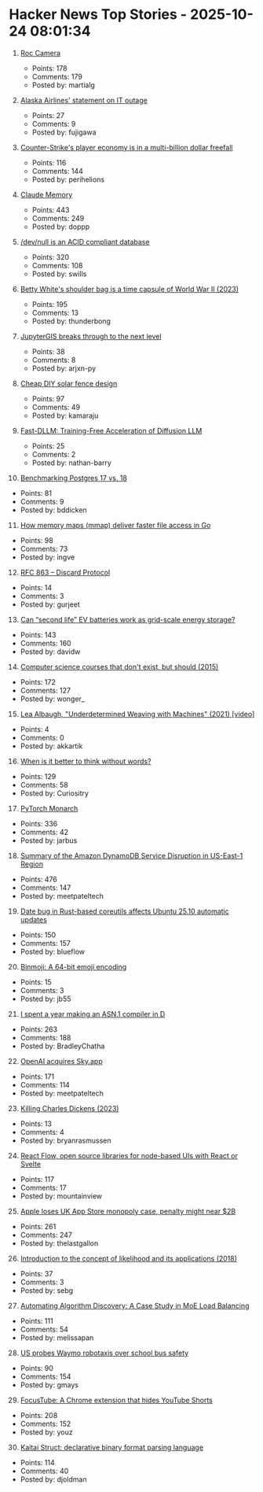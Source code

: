 # Hacker News Top Stories - 2025-10-24 08:01:34

1. [Roc Camera](https://roc.camera/)
   - Points: 178
   - Comments: 179
   - Posted by: martialg

2. [Alaska Airlines' statement on IT outage](https://news.alaskaair.com/on-the-record/alaska-statement-on-it-outage/)
   - Points: 27
   - Comments: 9
   - Posted by: fujigawa

3. [Counter-Strike's player economy is in a multi-billion dollar freefall](https://www.polygon.com/counter-strike-cs-player-economy-multi-billion-dollar-freefall/)
   - Points: 116
   - Comments: 144
   - Posted by: perihelions

4. [Claude Memory](https://www.anthropic.com/news/memory)
   - Points: 443
   - Comments: 249
   - Posted by: doppp

5. [/dev/null is an ACID compliant database](https://jyu.dev/blog/why-dev-null-is-an-acid-compliant-database/)
   - Points: 320
   - Comments: 108
   - Posted by: swills

6. [Betty White's shoulder bag is a time capsule of World War II (2023)](https://americanhistory.si.edu/explore/stories/betty-white-world-war-ii)
   - Points: 195
   - Comments: 13
   - Posted by: thunderbong

7. [JupyterGIS breaks through to the next level](https://eo4society.esa.int/2025/10/16/jupytergis-breaks-through-to-the-next-level/)
   - Points: 38
   - Comments: 8
   - Posted by: arjxn-py

8. [Cheap DIY solar fence design](https://joeyh.name/blog/entry/cheap_DIY_solar_fence_design/)
   - Points: 97
   - Comments: 49
   - Posted by: kamaraju

9. [Fast-DLLM: Training-Free Acceleration of Diffusion LLM](https://arxiv.org/abs/2505.22618)
   - Points: 25
   - Comments: 2
   - Posted by: nathan-barry

10. [Benchmarking Postgres 17 vs. 18](https://planetscale.com/blog/benchmarking-postgres-17-vs-18)
   - Points: 81
   - Comments: 9
   - Posted by: bddicken

11. [How memory maps (mmap) deliver faster file access in Go](https://info.varnish-software.com/blog/how-memory-maps-mmap-deliver-25x-faster-file-access-in-go)
   - Points: 98
   - Comments: 73
   - Posted by: ingve

12. [RFC 863 – Discard Protocol](https://datatracker.ietf.org/doc/html/rfc863)
   - Points: 14
   - Comments: 3
   - Posted by: gurjeet

13. [Can “second life” EV batteries work as grid-scale energy storage?](https://www.volts.wtf/p/can-second-life-ev-batteries-work)
   - Points: 143
   - Comments: 160
   - Posted by: davidw

14. [Computer science courses that don't exist, but should (2015)](https://prog21.dadgum.com/210.html)
   - Points: 172
   - Comments: 127
   - Posted by: wonger_

15. [Lea Albaugh, "Underdetermined Weaving with Machines" (2021) [video]](https://www.youtube.com/watch?v=on_sK8KoObo)
   - Points: 4
   - Comments: 0
   - Posted by: akkartik

16. [When is it better to think without words?](https://www.henrikkarlsson.xyz/p/wordless-thought)
   - Points: 129
   - Comments: 58
   - Posted by: Curiositry

17. [PyTorch Monarch](https://pytorch.org/blog/introducing-pytorch-monarch/)
   - Points: 336
   - Comments: 42
   - Posted by: jarbus

18. [Summary of the Amazon DynamoDB Service Disruption in US-East-1 Region](https://aws.amazon.com/message/101925/)
   - Points: 476
   - Comments: 147
   - Posted by: meetpateltech

19. [Date bug in Rust-based coreutils affects Ubuntu 25.10 automatic updates](https://lwn.net/Articles/1043103/)
   - Points: 150
   - Comments: 157
   - Posted by: blueflow

20. [Binmoji: A 64-bit emoji encoding](https://github.com/jb55/binmoji)
   - Points: 15
   - Comments: 3
   - Posted by: jb55

21. [I spent a year making an ASN.1 compiler in D](https://bradley.chatha.dev/blog/dlang-propaganda/asn1-compiler-in-d/)
   - Points: 263
   - Comments: 188
   - Posted by: BradleyChatha

22. [OpenAI acquires Sky.app](https://openai.com/index/openai-acquires-software-applications-incorporated)
   - Points: 171
   - Comments: 114
   - Posted by: meetpateltech

23. [Killing Charles Dickens (2023)](https://www.newyorker.com/magazine/2023/07/10/on-killing-charles-dickens)
   - Points: 13
   - Comments: 4
   - Posted by: bryanrasmussen

24. [React Flow, open source libraries for node-based UIs with React or Svelte](https://github.com/xyflow/xyflow)
   - Points: 117
   - Comments: 17
   - Posted by: mountainview

25. [Apple loses UK App Store monopoly case, penalty might near $2B](https://9to5mac.com/2025/10/23/apple-loses-uk-app-store-monopoly-case-penalty-might-near-2-billion/)
   - Points: 261
   - Comments: 247
   - Posted by: thelastgallon

26. [Introduction to the concept of likelihood and its applications (2018)](https://journals.sagepub.com/doi/10.1177/2515245917744314)
   - Points: 37
   - Comments: 3
   - Posted by: sebg

27. [Automating Algorithm Discovery: A Case Study in MoE Load Balancing](https://adrs-ucb.notion.site/moe-load-balancing)
   - Points: 111
   - Comments: 54
   - Posted by: melissapan

28. [US probes Waymo robotaxis over school bus safety](https://www.yahoo.com/news/articles/us-investigates-waymo-robotaxis-over-102015308.html)
   - Points: 90
   - Comments: 154
   - Posted by: gmays

29. [FocusTube: A Chrome extension that hides YouTube Shorts](https://github.com/CaptainYouz/FocusTube)
   - Points: 208
   - Comments: 152
   - Posted by: youz

30. [Kaitai Struct: declarative binary format parsing language](https://kaitai.io/)
   - Points: 114
   - Comments: 40
   - Posted by: djoldman

